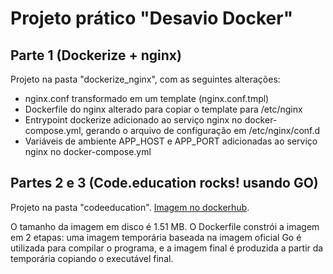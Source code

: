 # Projeto prático "Desavio Docker"

## Parte 1 (Dockerize + nginx)
Projeto na pasta "dockerize_nginx", com as seguintes alterações:
- nginx.conf transformado em um template (nginx.conf.tmpl)
- Dockerfile do nginx alterado para copiar o template para /etc/nginx
- Entrypoint dockerize adicionado ao serviço nginx no docker-compose.yml, gerando o arquivo de configuração em /etc/nginx/conf.d
- Variáveis de ambiente APP_HOST e APP_PORT adicionadas ao serviço nginx no docker-compose.yml

## Partes 2 e 3 (Code.education rocks! usando GO)
Projeto na pasta "codeeducation". [Imagem no dockerhub](https://hub.docker.com/repository/docker/dhoialmeida/codeeducation).

O tamanho da imagem em disco é 1.51 MB. O Dockerfile constrói a imagem em 2 etapas: uma imagem temporária baseada na imagem oficial Go é utilizada para compilar o programa, e a imagem final é produzida a partir da temporária copiando o executável final.
